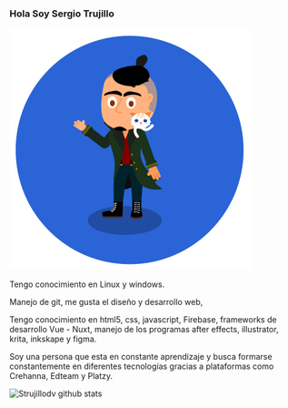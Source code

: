 ### Hola Soy Sergio Trujillo

![Sergio Antonio Trujillo del Valle](./img/personaje.svg)

Tengo conocimiento en Linux y windows.

Manejo de git, me gusta el diseño y desarrollo web,

Tengo conocimiento en html5, css, javascript, Firebase, frameworks de desarrollo Vue - Nuxt, manejo de los programas after effects, illustrator, krita, inkskape y figma.

Soy una persona que esta en constante aprendizaje y busca formarse constantemente en diferentes tecnologías gracias a plataformas como Crehanna, Edteam y Platzy.


![Strujillodv github stats](https://github-readme-stats.vercel.app/api?username=strujillodv)


<!--
**strujillodv/strujillodv** is a ✨ _special_ ✨ repository because its `README.md` (this file) appears on your GitHub profile.



Here are some ideas to get you started:

- 🔭 I’m currently working on ...
- 🌱 I’m currently learning ...
- 👯 I’m looking to collaborate on ...
- 🤔 I’m looking for help with ...
- 💬 Ask me about ...
- 📫 How to reach me: ...
- 😄 Pronouns: ...
- ⚡ Fun fact: ...
-->
